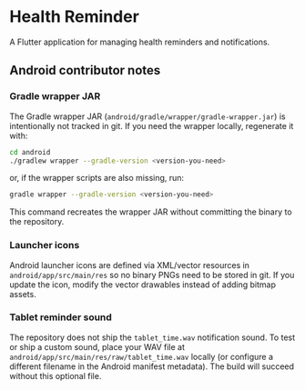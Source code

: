 # Health Reminder

A Flutter application for managing health reminders and notifications.

## Android contributor notes

### Gradle wrapper JAR

The Gradle wrapper JAR (`android/gradle/wrapper/gradle-wrapper.jar`) is intentionally not tracked in git.
If you need the wrapper locally, regenerate it with:

```bash
cd android
./gradlew wrapper --gradle-version <version-you-need>
```

or, if the wrapper scripts are also missing, run:

```bash
gradle wrapper --gradle-version <version-you-need>
```

This command recreates the wrapper JAR without committing the binary to the repository.

### Launcher icons

Android launcher icons are defined via XML/vector resources in `android/app/src/main/res` so
no binary PNGs need to be stored in git. If you update the icon, modify the vector drawables
instead of adding bitmap assets.

### Tablet reminder sound

The repository does not ship the `tablet_time.wav` notification sound. To test or ship a
custom sound, place your WAV file at `android/app/src/main/res/raw/tablet_time.wav` locally
(or configure a different filename in the Android manifest metadata). The build will succeed
without this optional file.

